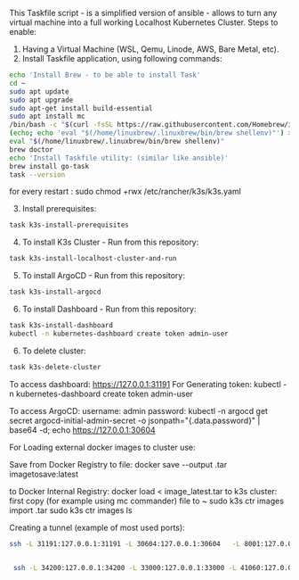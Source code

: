This Taskfile script - is a simplified version of ansible - allows to turn any virtual machine into a full working Localhost Kubernetes Cluster.
Steps to enable:
1. Having a Virtual Machine (WSL, Qemu, Linode, AWS, Bare Metal, etc).
2. Install Taskfile application, using following commands:
``` sh
echo 'Install Brew - to be able to install Task'
cd ~
sudo apt update
sudo apt upgrade
sudo apt-get install build-essential
sudo apt install mc
/bin/bash -c "$(curl -fsSL https://raw.githubusercontent.com/Homebrew/install/HEAD/install.sh)"
(echo; echo 'eval "$(/home/linuxbrew/.linuxbrew/bin/brew shellenv)"') >> /home/$USER/.bashrc
eval "$(/home/linuxbrew/.linuxbrew/bin/brew shellenv)"
brew doctor
echo 'Install Taskfile utility: (similar like ansible)'
brew install go-task
task --version
```


for every restart :
sudo chmod +rwx /etc/rancher/k3s/k3s.yaml


3. Install prerequisites:

``` sh
task k3s-install-prerequisites
```

4. To install K3s Cluster - Run from this repository:

``` sh
task k3s-install-localhost-cluster-and-run
```
5. To install ArgoCD - Run from this repository:

``` sh
task k3s-install-argocd
```

6. To install Dashboard - Run from this repository:

``` sh
task k3s-install-dashboard
kubectl -n kubernetes-dashboard create token admin-user
```

6. To delete cluster:

``` sh
task k3s-delete-cluster
```


To access dashboard:
https://127.0.0.1:31191
For Generating token:
kubectl -n kubernetes-dashboard create token admin-user

To access ArgoCD:
username: admin
password:
kubectl -n argocd get secret argocd-initial-admin-secret -o jsonpath="{.data.password}" | base64 -d; echo
https://127.0.0.1:30604


For Loading external docker images to cluster use:

Save from Docker Registry to file:
docker save --output <filename>.tar imagetosave:latest

to Docker Internal Registry:
docker load < image_latest.tar
to k3s cluster:
first copy (for example using mc commander) file to ~
sudo k3s ctr images import <imagename>.tar
sudo k3s ctr images ls




Creating a tunnel (example of most used ports):
``` sh
ssh -L 31191:127.0.0.1:31191 -L 30604:127.0.0.1:30604   -L 8001:127.0.0.1:8001  -L 27017:127.0.0.1:27017  -L 8081:127.0.0.1:8080  -L 6443:127.0.0.1:6443 -L 8443:192.168.67.2:8443 osboxes@127.0.0.1 -p10022 


 ssh -L 34200:127.0.0.1:34200 -L 33000:127.0.0.1:33000 -L 41060:127.0.0.1:41060 -L 41061:127.0.0.1:41061 -L 41062:127.0.0.1:41062 -L 41063:127.0.0.1:41063 -L 8334:127.0.0.1:8334 -L 3306:127.0.0.1:3306 -L 22:127.0.0.1:22 -L 80:127.0.0.1:80 -L 31191:127.0.0.1:31191 -L 30604:127.0.0.1:30604  -L 8001:127.0.0.1:8001 -L 27017:127.0.0.1:27017 -L 8081:127.0.0.1:8080 -L 6443:127.0.0.1:6443 -L 3000:127.0.0.1:3000 -L 4200:127.0.0.1:4200 -L 8443:127.0.0.1:8443 -L 30036:127.0.0.1:30036 -L 32237:127.0.0.1:32237     osboxes@127.0.0.1 -p10022
```